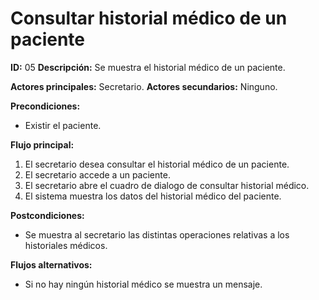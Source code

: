 # **Consultar historial médico de un paciente**
**ID:** 05 **Descripción:** Se muestra el historial médico de un paciente.

**Actores principales:** Secretario.    **Actores secundarios:** Ninguno.

**Precondiciones:**
- Existir el paciente.

**Flujo principal:**
1. El secretario desea consultar el historial médico de un paciente.
2. El secretario accede a un paciente.
3. El secretario abre el cuadro de dialogo de consultar historial médico.
4. El sistema muestra los datos del historial médico del paciente.

**Postcondiciones:**
- Se muestra al secretario las distintas operaciones relativas a los historiales médicos.

**Flujos alternativos:**
- Si no hay ningún historial médico se muestra un mensaje.
